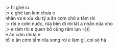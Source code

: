 ;> hi ghệ iu<br>
;> e ghệ tan làm chưa e<br>
nhắn vs e xíu xíu tý a ăn cơm chứ a tắm ròi<br>
;> ròi e cơm nước, rửa bím đi ròi lát a nhắn nữa cho<br>
;> e răm ròi e quen bồ cũng răm lun =)))<br>
e ăn cơm chưa e<br>
tối e ăn cơm tắm rửa xong ròi e làm gì, coi sẽ hả
